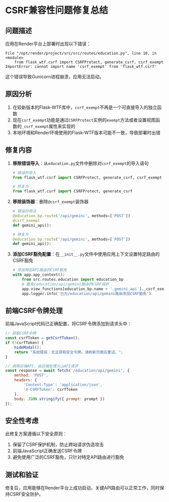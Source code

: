 # CSRF兼容性问题修复总结

## 问题描述

应用在Render平台上部署时出现以下错误：

```
File "/opt/render/project/src/src/routes/education.py", line 10, in <module>
    from flask_wtf.csrf import CSRFProtect, generate_csrf, csrf_exempt
ImportError: cannot import name 'csrf_exempt' from 'flask_wtf.csrf'
```

这个错误导致Gunicorn进程崩溃，应用无法启动。

## 原因分析

1. 在较新版本的Flask-WTF库中，`csrf_exempt`不再是一个可直接导入的独立函数
2. 现在`csrf_exempt`功能是通过`CSRFProtect`实例的`exempt`方法或者设置视图函数的`_csrf_exempt`属性来实现的
3. 本地环境和Render环境使用的Flask-WTF版本可能不一致，导致部署时出错

## 修复内容

1. **移除错误导入**：从`education.py`文件中删除对`csrf_exempt`的导入语句
   ```python
   # 错误的导入
   from flask_wtf.csrf import CSRFProtect, generate_csrf, csrf_exempt
   
   # 修复为
   from flask_wtf.csrf import CSRFProtect, generate_csrf
   ```

2. **移除装饰器**：删除`@csrf_exempt`装饰器
   ```python
   # 错误的用法
   @education_bp.route('/api/gemini', methods=['POST'])
   @csrf_exempt
   def gemini_api():
   
   # 修复为
   @education_bp.route('/api/gemini', methods=['POST'])
   def gemini_api():
   ```

3. **添加CSRF豁免配置**：在`__init__.py`文件中使用应用上下文设置特定路由的CSRF豁免
   ```python
   # 添加特定API路由的CSRF豁免
   with app.app_context():
       from src.routes.education import education_bp
       # 豁免/education/api/gemini路由的CSRF保护
       app.view_functions[education_bp.name + '.gemini_api']._csrf_exempt = True
       app.logger.info('已为/education/api/gemini路由添加CSRF豁免')
   ```

## 前端CSRF令牌处理

前端JavaScript代码已正确配置，将CSRF令牌添加到请求头中：

```javascript
// 获取CSRF令牌
const csrfToken = getCsrfToken();
if (!csrfToken) {
    hideModal();
    return "系统错误：无法获取安全令牌。请刷新页面后重试。";
}

// 调用后端API，由后端处理火山API请求
const response = await fetch('/education/api/gemini', {
    method: 'POST',
    headers: { 
        'Content-Type': 'application/json',
        'X-CSRFToken': csrfToken
    },
    body: JSON.stringify({ prompt: prompt })
});
```

## 安全性考虑

此修复方案遵循以下安全原则：
1. 保留了CSRF保护机制，防止跨站请求伪造攻击
2. 前端JavaScript正确发送CSRF令牌
3. 避免使用广泛的CSRF豁免，只针对特定API路由进行豁免

## 测试和验证

修复后，应用能够在Render平台上成功启动，关键API路由可以正常工作，同时保持CSRF安全防护。 